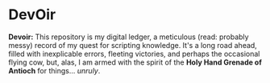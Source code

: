 # DevOir
**Devoir:** This repository is my digital ledger, a meticulous (read: probably messy) record of my quest for scripting knowledge. It's a long road ahead, filled with inexplicable errors, fleeting victories, and perhaps the occasional flying cow, but, alas, I am armed with the spirit of the **Holy Hand Grenade of Antioch** for things... *unruly*.

